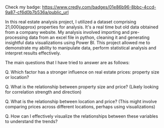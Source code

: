 Check my badge: https://www.credly.com/badges/01e86b96-8bbc-4ccd-9a87-cf6d0b7b536a/public_url

In this real estate analysis project, I utilized a dataset comprising 21,000(approx) properties for analysis. It's a real time but old data obtained from a company website. My analysis involved importing and pre-processing data from an excel file in python, cleaning it and generating insightful data visualizations using Power BI. This project allowed me to demonstrate my ability to manipulate data, perform statistical analysis and interpret results effectively.


The main questions that I have tried to answer are as follows:


Q. Which factor has a stronger influence on real estate prices: property size or location?

Q. What is the relationship between property size and price? (Likely looking for correlation strength and direction)

Q. What is the relationship between location and price? (This might involve comparing prices across different locations, perhaps using visualizations)

Q. How can I effectively visualize the relationships between these variables to understand the trends?
